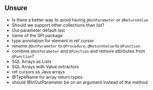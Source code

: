 
Unsure
------
- Is there a better way to avoid having `@OutParameter` or `@ReturnValue`
- Should we support other collections than list?
- Out parameter default last
- name of the SPI package
- type annotation for element in ref cursor
- rename `@OutParameter` to `@Procedure`, `@ReturnValue` to `@Function`
- combine `@OutParameter` and `@Function` and remove attirbutes from `@Function`?
- SQL Arrays as Lists
- SQL Arrays with Value extractors
- ref cursors as Java arrays
- @TypeName for array return types
- should @InOutParameter be on an argument instead of the method
